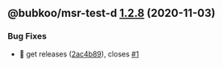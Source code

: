 ## @bubkoo/msr-test-d [1.2.8](https://github.com/bubkoo/monorepo-semantic-release/compare/@bubkoo/msr-test-d@1.2.7...@bubkoo/msr-test-d@1.2.8) (2020-11-03)


### Bug Fixes

* 🐛 get releases ([2ac4b89](https://github.com/bubkoo/monorepo-semantic-release/commit/2ac4b89cba7b5243d0e9ba13b046f3de37adb4d8)), closes [#1](https://github.com/bubkoo/monorepo-semantic-release/issues/1)
